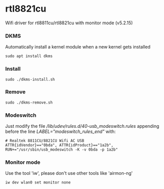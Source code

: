 # rtl8821cu
Wifi driver for rtl8811cu/rtl8821cu with monitor mode (v5.2.15)

### DKMS
Automatically install a kernel module when a new kernel gets installed
```
sudo apt install dkms
```
### Install
```
sudo ./dkms-install.sh
```
### Remove
```
sudo ./dkms-remove.sh
```
### Modeswitch
Just modify the file */lib/udev/rules.d/40-usb_modeswitch.rules* appending before the line *LABEL="modeswitch_rules_end"* with:
```
# Realtek 8811CU/8821CU Wifi AC USB
ATTR{idVendor}=="0bda", ATTR{idProduct}=="1a2b", RUN+="/usr/sbin/usb_modeswitch -K -v 0bda -p 1a2b"
```
### Monitor mode
Use the tool 'iw', please don't use other tools like 'airmon-ng'
```
iw dev wlan0 set monitor none
```
